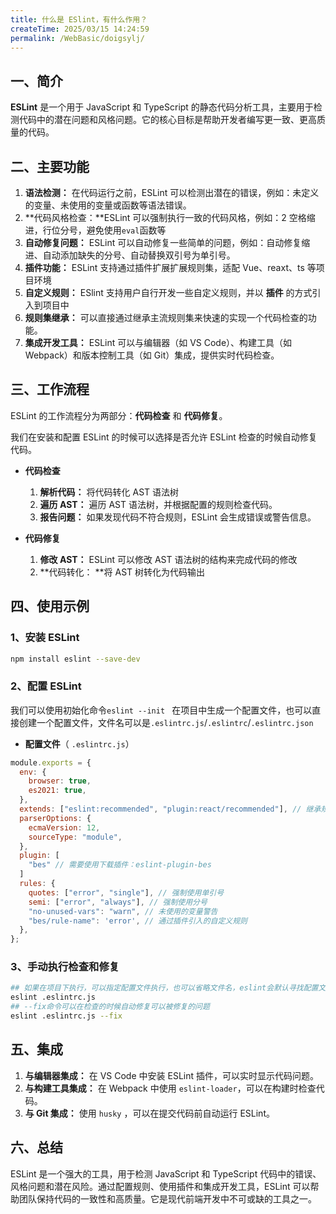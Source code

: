 ```yaml
---
title: 什么是 ESlint，有什么作用？
createTime: 2025/03/15 14:24:59
permalink: /WebBasic/doigsylj/
---
```


## 一、简介

**ESLint** 是一个用于 JavaScript 和 TypeScript 的静态代码分析工具，主要用于检测代码中的潜在问题和风格问题。它的核心目标是帮助开发者编写更一致、更高质量的代码。

## 二、主要功能

1. **语法检测：** 在代码运行之前，ESLint 可以检测出潜在的错误，例如：未定义的变量、未使用的变量或函数等语法错误。
2. **代码风格检查：**ESLint 可以强制执行一致的代码风格，例如：2 空格缩进，行位分号，避免使用`eval`函数等
3. **自动修复问题：** ESLint 可以自动修复一些简单的问题，例如：自动修复缩进、自动添加缺失的分号、自动替换双引号为单引号。
4. **插件功能：** ESLint 支持通过插件扩展扩展规则集，适配 Vue、reaxt、ts 等项目环境
5. **自定义规则：** ESlint 支持用户自行开发一些自定义规则，并以 **插件** 的方式引入到项目中
6. **规则集继承：** 可以直接通过继承主流规则集来快速的实现一个代码检查的功能。
7. **集成开发工具：** ESLint 可以与编辑器（如 VS Code）、构建工具（如 Webpack）和版本控制工具（如 Git）集成，提供实时代码检查。

## 三、工作流程

ESLint 的工作流程分为两部分：**代码检查** 和 **代码修复**。

我们在安装和配置 ESLint 的时候可以选择是否允许 ESLint 检查的时候自动修复代码。

- **代码检查**

  1. **解析代码：** 将代码转化 AST 语法树
  2. **遍历 AST：** 遍历 AST 语法树，并根据配置的规则检查代码。
  3. **报告问题：** 如果发现代码不符合规则，ESLint 会生成错误或警告信息。

- **代码修复**
  1. **修改 AST：** ESLint 可以修改 AST 语法树的结构来完成代码的修改
  2. **代码转化： **将 AST 树转化为代码输出

## 四、使用示例

### 1、安装 ESLint

```bash
npm install eslint --save-dev
```

### 2、配置 ESLint

我们可以使用初始化命令`eslint --init ` 在项目中生成一个配置文件，也可以直接创建一个配置文件，文件名可以是`.eslintrc.js`/`.eslintrc`/`.eslintrc.json`

- **配置文件**（ `.eslintrc.js`）

```javascript
module.exports = {
  env: {
    browser: true,
    es2021: true,
  },
  extends: ["eslint:recommended", "plugin:react/recommended"], // 继承规则集
  parserOptions: {
    ecmaVersion: 12,
    sourceType: "module",
  },
  plugin: [
    "bes" // 需要使用下载插件：eslint-plugin-bes
  ]
  rules: {
    quotes: ["error", "single"], // 强制使用单引号
    semi: ["error", "always"], // 强制使用分号
    "no-unused-vars": "warn", // 未使用的变量警告
    "bes/rule-name": 'error', // 通过插件引入的自定义规则
  },
};
```

### 3、手动执行检查和修复

```bash
## 如果在项目下执行，可以指定配置文件执行，也可以省略文件名，eslint会默认寻找配置文件
eslint .eslintrc.js
## --fix命令可以在检查的时候自动修复可以被修复的问题
eslint .eslintrc.js --fix
```

## 五、集成

1. **与编辑器集成：** 在 VS Code 中安装 ESLint 插件，可以实时显示代码问题。
2. **与构建工具集成：** 在 Webpack 中使用 `eslint-loader`，可以在构建时检查代码。
3. **与 Git 集成：** 使用 `husky` ，可以在提交代码前自动运行 ESLint。

## 六、总结

ESLint 是一个强大的工具，用于检测 JavaScript 和 TypeScript 代码中的错误、风格问题和潜在风险。通过配置规则、使用插件和集成开发工具，ESLint 可以帮助团队保持代码的一致性和高质量。它是现代前端开发中不可或缺的工具之一。
